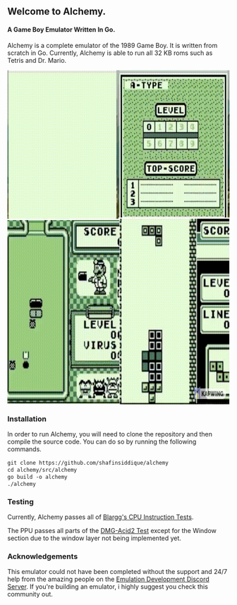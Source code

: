 ## Welcome to Alchemy.

#### A Game Boy Emulator Written In Go.

Alchemy is a complete emulator of the 1989 Game Boy. It is written from scratch in Go. Currently, Alchemy is able to run all 32 KB roms such as Tetris and Dr. Mario.


<img align="center" width="776" height="758" src="/demos/collage.gif">


### Installation

In order to run Alchemy, you will need to clone the repository and then compile the source code. You can do so by running the following commands. 

    git clone https://github.com/shafinsiddique/alchemy
    cd alchemy/src/alchemy
    go build -o alchemy
    ./alchemy
    
### Testing

Currently, Alchemy passes all of [Blargg's CPU Instruction Tests](https://github.com/retrio/gb-test-roms).

The PPU passes all parts of the [DMG-Acid2 Test](https://github.com/mattcurrie/dmg-acid2) except for the Window section due to the window layer not being implemented yet.

### Acknowledgements

This emulator could not have been completed without the support and 24/7 help from the amazing people on the [Emulation Development Discord Server](https://discord.gg/eZaeaxtQ). If you're building an emulator, i highly suggest you check this community out.

